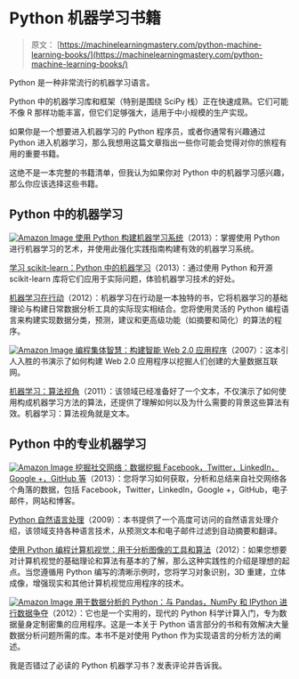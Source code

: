 # Python 机器学习书籍

> 原文： [https://machinelearningmastery.com/python-machine-learning-books/](https://machinelearningmastery.com/python-machine-learning-books/)

Python 是一种非常流行的机器学习语言。

Python 中的机器学习库和框架（特别是围绕 SciPy 栈）正在快速成熟。它们可能不像 R 那样功能丰富，但它们足够强大，适用于中小规模的生产实现。

如果你是一个想要进入机器学习的 Python 程序员，或者你通常有兴趣通过 Python 进入机器学习，那么我想用这篇文章指出一些你可能会觉得对你的旅程有用的重要书籍。

这绝不是一本完整的书籍清单，但我认为如果你对 Python 中的机器学习感兴趣，那么你应该选择这些书籍。

## Python 中的机器学习

[![Amazon Image](img/c157bcd0700165f965313a44c9bcbce6.jpg) ](http://www.amazon.com/dp/1782161406?tag=inspiredalgor-20) [使用 Python 构建机器学习系统](http://www.amazon.com/dp/1782161406?tag=inspiredalgor-20)（2013）：掌握使用 Python 进行机器学习的艺术，并使用此强化实践指南构建有效的机器学习系统。

[学习 scikit-learn：Python 中的机器学习](http://www.amazon.com/dp/1783281936?tag=inspiredalgor-20)（2013）：通过使用 Python 和开源 scikit-learn 库将它们应用于实际问题，体验机器学习技术的好处。

[机器学习在行动](http://www.amazon.com/dp/1617290181?tag=inspiredalgor-20)（2012）：机器学习在行动是一本独特的书，它将机器学习的基础理论与构建日常数据分析工具的实际现实相结合。您将使用灵活的 Python 编程语言来构建实现数据分类，预测，建议和更高级功能（如摘要和简化）的算法的程序。

[![Amazon Image](img/f08843c7348f6b8a508dc454b7f021e5.jpg) ](http://www.amazon.com/dp/0596529325?tag=inspiredalgor-20) [编程集体智慧：构建智能 Web 2.0 应用程序](http://www.amazon.com/dp/0596529325?tag=inspiredalgor-20)（2007）：这本引人入胜的书演示了如何构建 Web 2.0 应用程序以挖掘人们创建的大量数据互联网。

[机器学习：算法视角](http://www.amazon.com/dp/B005H6YE18?tag=inspiredalgor-20)（2011）：该领域已经准备好了一个文本，不仅演示了如何使用构成机器学习方法的算法，还提供了理解如何以及为什么需要的背景这些算法有效。机器学习：算法视角就是文本。

## Python 中的专业机器学习

[![Amazon Image](img/e7ad44b5a40627714b935c185a90efd3.jpg) ](http://www.amazon.com/dp/1449367615?tag=inspiredalgor-20) [挖掘社交网络：数据挖掘 Facebook，Twitter，LinkedIn，Google +，GitHub 等](http://www.amazon.com/dp/1449367615?tag=inspiredalgor-20)（2013）：您将学习如何获取，分析和总结来自社交网络各个角落的数据，包括 Facebook，Twitter，LinkedIn，Google +，GitHub，电子邮件，网站和博客。

[Python 自然语言处理](http://www.amazon.com/dp/0596516495?tag=inspiredalgor-20)（2009）：本书提供了一个高度可访问的自然语言处理介绍，该领域支持各种语言技术，从预测文本和电子邮件过滤到自动摘要和翻译。

[使用 Python 编程计算机视觉：用于分析图像的工具和算法](http://www.amazon.com/dp/1449316549?tag=inspiredalgor-20)（2012）：如果您想要对计算机视觉的基础理论和算法有基本的了解，那么这种实践性的介绍是理想的起点。当您遵循用 Python 编写的清晰示例时，您将学习对象识别，3D 重建，立体成像，增强现实和其他计算机视觉应用程序的技术。

[![Amazon Image](img/e1ac4740f6af95d598e6d3f5b407ed42.jpg) ](http://www.amazon.com/dp/1449319793?tag=inspiredalgor-20) [用于数据分析的 Python：与 Pandas，NumPy 和 IPython 进行数据争夺](http://www.amazon.com/dp/1449319793?tag=inspiredalgor-20)（2012）：它也是一个实用的，现代的 Python 科学计算入门，专为数据量身定制密集的应用程序。这是一本关于 Python 语言部分的书和有效解决大量数据分析问题所需的库。本书不是对使用 Python 作为实现语言的分析方法的阐述。

我是否错过了必读的 Python 机器学习书？发表评论并告诉我。